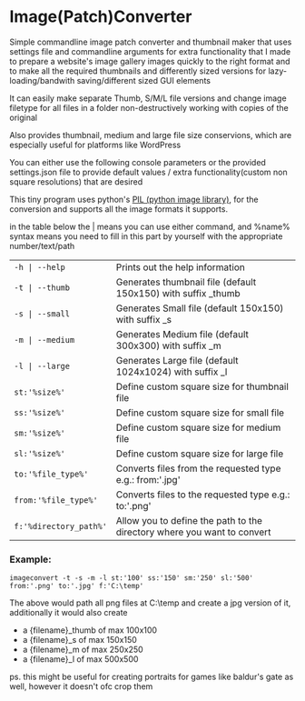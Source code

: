 # Image(Patch)Converter

<p>Simple commandline image patch converter and thumbnail maker that uses settings file and commandline arguments for extra functionality that I made to prepare a website's image gallery images quickly to the right format and to make all the required thumbnails and differently sized versions for lazy-loading/bandwith saving/different sized GUI elements</p>

<p>It can easily make separate Thumb, S/M/L file versions and change image filetype for all files in a folder non-destructively working with copies of the original</p>

<p>Also provides thumbnail, medium and large file size conservions, which are especially useful for platforms like WordPress</p>

<p>You can either use the following console parameters or the provided settings.json file to provide default values / extra functionality(custom non square resolutions) that are desired</p>

<p>This tiny program uses python's <a href="https://g.co/kgs/sX17oL">PIL (python image library)</a>, for the conversion and supports all the image formats it supports.</p>

<p> in the table below the | means you can use either command, and %name% syntax means you need to fill in this part by yourself with the appropriate number/text/path </p>
<table>
	<tr><td><code>-h | --help</code></td><td>Prints out the help information</td></tr>
	<tr><td><code>-t | --thumb</code></td><td>Generates thumbnail file (default 150x150) with suffix _thumb</td></tr>
	<tr><td><code>-s | --small</code></td><td>Generates Small file (default 150x150) with suffix _s</td></tr>
	<tr><td><code>-m | --medium</code></td><td>Generates Medium file (default 300x300) with suffix _m</td></tr>
	<tr><td><code>-l | --large</code></td><td>Generates Large file (default 1024x1024) with suffix _l</td></tr>
	<tr><td><code>st:'%size%'</code></td><td>Define custom square size for thumbnail file</td></tr>
	<tr><td><code>ss:'%size%'</code></td><td>Define custom square size for small file</td></tr>
	<tr><td><code>sm:'%size%'</code></td><td>Define custom square size for medium file</td></tr>
	<tr><td><code>sl:'%size%'</code></td><td>Define custom square size for large file</td></tr>
	<tr><td><code>to:'%file_type%'</code></td><td>Converts files from the requested type e.g.: from:'.jpg'</td></tr>
	<tr><td><code>from:'%file_type%'</code></td><td>Converts files to the requested type e.g.: to:'.png'</td></tr>
	<tr><td><code>f:'%directory_path%'</code></td><td>Allow you to define the path to the directory where you want to convert</td></tr>
</table>
<h3>Example:</h3>
<code>imageconvert -t -s -m -l st:'100' ss:'150' sm:'250' sl:'500' from:'.png' to:'.jpg' f:'C:\temp'</code>
<p>The above would path all png files at C:\temp and create a jpg version of it, additionally it would also create
	<ul>
		<li>a {filename}_thumb of max 100x100</li>
		<li>a {filename}_s of max 150x150</li>
		<li>a {filename}_m of max 250x250</li>
		<li>a {filename}_l of max 500x500</li>
	</ul>
<p>
<p>ps. this might be useful for creating portraits for games like baldur's gate as well, however it doesn't ofc crop them</p>
